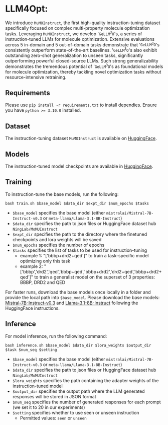 # LLM4Opt:
We introduce $\mathtt{MuMOInstruct}$, the first high-quality instruction-tuning dataset 
specifically focused on complex multi-property molecule optimization tasks. 
Leveraging $\mathtt{MuMOInstruct}$, we develop '$\mathtt{GeLLM^3O}$'s, a series of instruction-tuned LLMs for molecule optimization.
Extensive evaluations across 5 in-domain and 5 out-of-domain
tasks demonstrate that '$\mathtt{GeLLM^3O}$'s consistently outperform state-of-the-art baselines. 
'$\mathtt{GeLLM^3O}$'s also exhibit outstanding zero-shot generalization to unseen tasks, significantly outperforming powerful closed-source LLMs.
Such strong generalizability demonstrates the tremendous potential of '$\mathtt{GeLLM^3O}$'s as foundational models for molecule optimization,
thereby tackling novel optimization tasks without resource-intensive retraining. 

## Requirements

Please use `pip install -r requirements.txt` to install dependies. Ensure you have `python >= 3.10.0` installed.


## Dataset

The instruction-tuning dataset $\mathtt{MuMOInstruct}$ is available on [HuggingFace](). 

## Models

The instruction-tuned model checkpoints are available in [HuggingFace](). 


## Training

To instruction-tune the base models, run the following:
```
bash train.sh $base_model $data_dir $expt_dir $num_epochs $tasks
```
- `$base_model` specifies the base model (either `mistralai/Mistral-7B-Instruct-v0.3` or `meta-llama/Llama-3.1-8B-Instruct`)
- `$data_dir` specifies the path to json files or HuggingFace dataset hub `NingLab/MoMUInstruct`
- `$expt_dir` specifies the path to the directory where the finetuned checkpoints and lora weights will be saved
- `$num_epochs` specifies the number of epochs
- `$tasks` specifies the list of tasks to be used for instruction-tuning
    - example 1: "['bbbp+drd2+qed']" to train a task-specific model optimizing only this task
    - example 2: "['bbbp','drd2','qed','bbbp+qed','bbbp+drd2','drd2+qed','bbbp+drd2+qed']" to train a generalist model on the superset of 3 properties: BBBP, DRD2 and QED

For faster runs, download the base models once locally in a folder and provide the local path into `$base_model`. Please download the base models: [Mistral-7B-Instruct-v0.3](https://huggingface.co/mistralai/Mistral-7B-Instruct-v0.3) and [Llama-3.1-8B-Instruct](https://huggingface.co/meta-llama/Llama-3.1-8B-Instruct) following the HuggingFace instructions.  

## Inference

For model inference, run the following command:

```
bash inference.sh $base_model $data_dir $lora_weights $output_dir $task $num_seq $setting
```
- `$base_model` specifies the base model (either `mistralai/Mistral-7B-Instruct-v0.3` or `meta-llama/Llama-3.1-8B-Instruct`)
- `$data_dir` specifies the path to json files or HuggingFace dataset hub `NingLab/MoMUInstruct`
- `$lora_weights` specifies the path containing the adapter weights of the instruction-tuned model
- `$output_dir` specifies the output path where the LLM generated responses will be stored in JSON format
- `$num_seq` specifies the number of generated responses for each prompt (we set it to 20 in our experiments)
- `$setting` specifies whether to use seen or unseen instruction
    - Permitted values: `seen` or `unseen` 